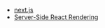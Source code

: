 - [next.js](https://github.com/zeit/next.js)
- [Server-Side React Rendering](https://css-tricks.com/server-side-react-rendering/)
